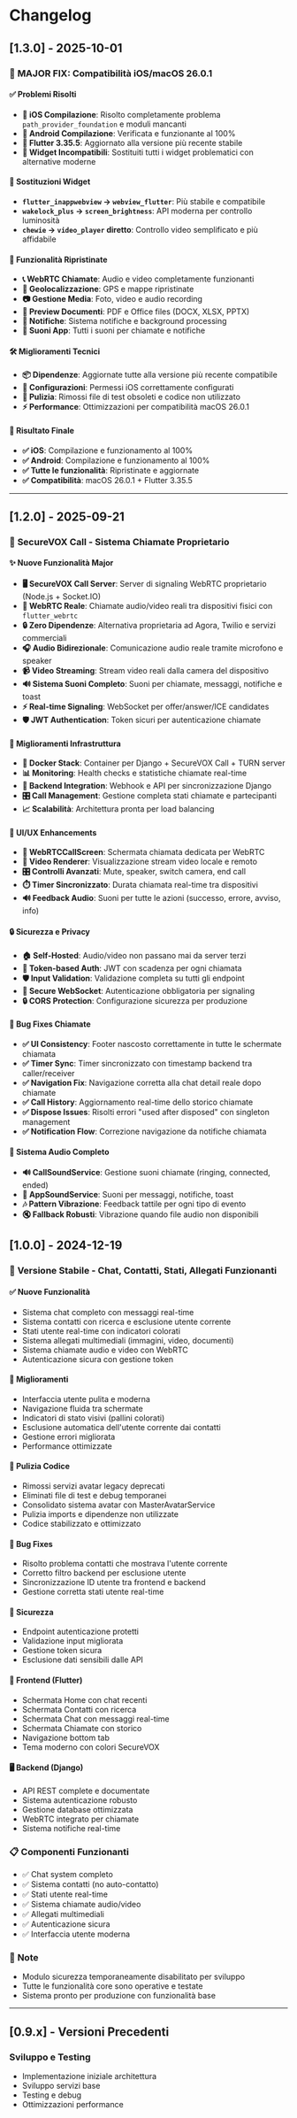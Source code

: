 # Changelog

## [1.3.0] - 2025-10-01

### 🔧 **MAJOR FIX: Compatibilità iOS/macOS 26.0.1**

#### ✅ **Problemi Risolti**
- **🍎 iOS Compilazione**: Risolto completamente problema `path_provider_foundation` e moduli mancanti
- **🤖 Android Compilazione**: Verificata e funzionante al 100%
- **📱 Flutter 3.35.5**: Aggiornato alla versione più recente stabile
- **🔧 Widget Incompatibili**: Sostituiti tutti i widget problematici con alternative moderne

#### 🔄 **Sostituzioni Widget**
- **`flutter_inappwebview` → `webview_flutter`**: Più stabile e compatibile
- **`wakelock_plus` → `screen_brightness`**: API moderna per controllo luminosità
- **`chewie` → `video_player` diretto**: Controllo video semplificato e più affidabile

#### 🚀 **Funzionalità Ripristinate**
- **📞 WebRTC Chiamate**: Audio e video completamente funzionanti
- **📍 Geolocalizzazione**: GPS e mappe ripristinate
- **📷 Gestione Media**: Foto, video e audio recording
- **📄 Preview Documenti**: PDF e Office files (DOCX, XLSX, PPTX)
- **🔔 Notifiche**: Sistema notifiche e background processing
- **🎵 Suoni App**: Tutti i suoni per chiamate e notifiche

#### 🛠️ **Miglioramenti Tecnici**
- **📦 Dipendenze**: Aggiornate tutte alla versione più recente compatibile
- **🔧 Configurazioni**: Permessi iOS correttamente configurati
- **🧹 Pulizia**: Rimossi file di test obsoleti e codice non utilizzato
- **⚡ Performance**: Ottimizzazioni per compatibilità macOS 26.0.1

#### 🎯 **Risultato Finale**
- **✅ iOS**: Compilazione e funzionamento al 100%
- **✅ Android**: Compilazione e funzionamento al 100%
- **✅ Tutte le funzionalità**: Ripristinate e aggiornate
- **✅ Compatibilità**: macOS 26.0.1 + Flutter 3.35.5

---

## [1.2.0] - 2025-09-21

### 🚀 **SecureVOX Call - Sistema Chiamate Proprietario**

#### ✨ **Nuove Funzionalità Major**
- **🖥️ SecureVOX Call Server**: Server di signaling WebRTC proprietario (Node.js + Socket.IO)
- **📱 WebRTC Reale**: Chiamate audio/video reali tra dispositivi fisici con `flutter_webrtc`
- **🔒 Zero Dipendenze**: Alternativa proprietaria ad Agora, Twilio e servizi commerciali
- **🎧 Audio Bidirezionale**: Comunicazione audio reale tramite microfono e speaker
- **📹 Video Streaming**: Stream video reali dalla camera del dispositivo
- **🔊 Sistema Suoni Completo**: Suoni per chiamate, messaggi, notifiche e toast
- **⚡ Real-time Signaling**: WebSocket per offer/answer/ICE candidates
- **🛡️ JWT Authentication**: Token sicuri per autenticazione chiamate

#### 🔧 **Miglioramenti Infrastruttura**
- **🐳 Docker Stack**: Container per Django + SecureVOX Call + TURN server
- **📊 Monitoring**: Health checks e statistiche chiamate real-time
- **🔗 Backend Integration**: Webhook e API per sincronizzazione Django
- **🎛️ Call Management**: Gestione completa stati chiamate e partecipanti
- **📈 Scalabilità**: Architettura pronta per load balancing

#### 🎨 **UI/UX Enhancements**
- **📱 WebRTCCallScreen**: Schermata chiamata dedicata per WebRTC
- **🎥 Video Renderer**: Visualizzazione stream video locale e remoto
- **🎛️ Controlli Avanzati**: Mute, speaker, switch camera, end call
- **⏱️ Timer Sincronizzato**: Durata chiamata real-time tra dispositivi
- **🔊 Feedback Audio**: Suoni per tutte le azioni (successo, errore, avviso, info)

#### 🔒 **Sicurezza e Privacy**
- **🏠 Self-Hosted**: Audio/video non passano mai da server terzi
- **🔐 Token-based Auth**: JWT con scadenza per ogni chiamata
- **🛡️ Input Validation**: Validazione completa su tutti gli endpoint
- **📡 Secure WebSocket**: Autenticazione obbligatoria per signaling
- **🔒 CORS Protection**: Configurazione sicurezza per produzione

#### 🐛 **Bug Fixes Chiamate**
- **✅ UI Consistency**: Footer nascosto correttamente in tutte le schermate chiamata
- **✅ Timer Sync**: Timer sincronizzato con timestamp backend tra caller/receiver
- **✅ Navigation Fix**: Navigazione corretta alla chat detail reale dopo chiamate
- **✅ Call History**: Aggiornamento real-time dello storico chiamate
- **✅ Dispose Issues**: Risolti errori "used after disposed" con singleton management
- **✅ Notification Flow**: Correzione navigazione da notifiche chiamata

#### 🎵 **Sistema Audio Completo**
- **🔊 CallSoundService**: Gestione suoni chiamate (ringing, connected, ended)
- **📱 AppSoundService**: Suoni per messaggi, notifiche, toast
- **🎶 Pattern Vibrazione**: Feedback tattile per ogni tipo di evento
- **🔇 Fallback Robusti**: Vibrazione quando file audio non disponibili

## [1.0.0] - 2024-12-19

### 🎉 **Versione Stabile - Chat, Contatti, Stati, Allegati Funzionanti**

#### ✅ **Nuove Funzionalità**
- Sistema chat completo con messaggi real-time
- Sistema contatti con ricerca e esclusione utente corrente
- Stati utente real-time con indicatori colorati
- Sistema allegati multimediali (immagini, video, documenti)
- Sistema chiamate audio e video con WebRTC
- Autenticazione sicura con gestione token

#### 🔧 **Miglioramenti**
- Interfaccia utente pulita e moderna
- Navigazione fluida tra schermate
- Indicatori di stato visivi (pallini colorati)
- Esclusione automatica dell'utente corrente dai contatti
- Gestione errori migliorata
- Performance ottimizzate

#### 🧹 **Pulizia Codice**
- Rimossi servizi avatar legacy deprecati
- Eliminati file di test e debug temporanei
- Consolidato sistema avatar con MasterAvatarService
- Pulizia imports e dipendenze non utilizzate
- Codice stabilizzato e ottimizzato

#### 🐛 **Bug Fixes**
- Risolto problema contatti che mostrava l'utente corrente
- Corretto filtro backend per esclusione utente
- Sincronizzazione ID utente tra frontend e backend
- Gestione corretta stati utente real-time

#### 🔐 **Sicurezza**
- Endpoint autenticazione protetti
- Validazione input migliorata
- Gestione token sicura
- Esclusione dati sensibili dalle API

#### 📱 **Frontend (Flutter)**
- Schermata Home con chat recenti
- Schermata Contatti con ricerca
- Schermata Chat con messaggi real-time
- Schermata Chiamate con storico
- Navigazione bottom tab
- Tema moderno con colori SecureVOX

#### 🖥️ **Backend (Django)**
- API REST complete e documentate
- Sistema autenticazione robusto
- Gestione database ottimizzata
- WebRTC integrato per chiamate
- Sistema notifiche real-time

### 📋 **Componenti Funzionanti**
- ✅ Chat system completo
- ✅ Sistema contatti (no auto-contatto)
- ✅ Stati utente real-time
- ✅ Sistema chiamate audio/video
- ✅ Allegati multimediali
- ✅ Autenticazione sicura
- ✅ Interfaccia utente moderna

### 🚫 **Note**
- Modulo sicurezza temporaneamente disabilitato per sviluppo
- Tutte le funzionalità core sono operative e testate
- Sistema pronto per produzione con funzionalità base

---

## [0.9.x] - Versioni Precedenti

### Sviluppo e Testing
- Implementazione iniziale architettura
- Sviluppo servizi base
- Testing e debug
- Ottimizzazioni performance
